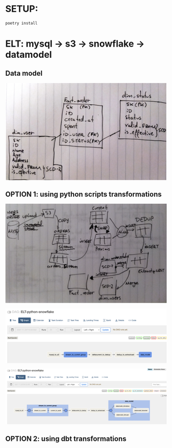# SETUP:
```bash
poetry install
```


# ELT: mysql -> s3 -> snowflake -> datamodel

## Data model
![datamodel](doc/datamodel.png)


## OPTION 1: using python scripts transformations
![elt](doc/elt.png)

![elt-dag-1](doc/elt_dag_1.png)

![elt-dag-2](doc/elt_dag_2.png)

## OPTION 2: using dbt transformations